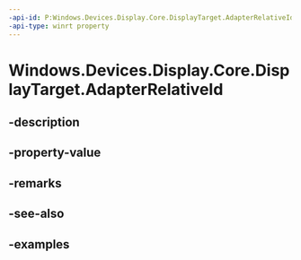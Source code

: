 ```yaml
---
-api-id: P:Windows.Devices.Display.Core.DisplayTarget.AdapterRelativeId
-api-type: winrt property
---
```


<!-- Property syntax.
public uint AdapterRelativeId { get; }
-->

# Windows.Devices.Display.Core.DisplayTarget.AdapterRelativeId

## -description

## -property-value

## -remarks

## -see-also

## -examples

